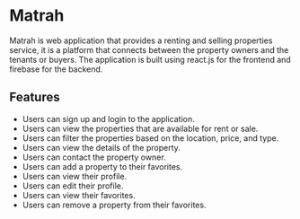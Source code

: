 # Matrah

Matrah is web application that provides a renting and selling properties service, it is a platform that connects between the property owners and the tenants or buyers. The application is built using react.js for the frontend and firebase for the backend.

## Features

- Users can sign up and login to the application.
- Users can view the properties that are available for rent or sale.
- Users can filter the properties based on the location, price, and type.
- Users can view the details of the property.
- Users can contact the property owner.
- Users can add a property to their favorites.
- Users can view their profile.
- Users can edit their profile.
- Users can view their favorites.
- Users can remove a property from their favorites.
